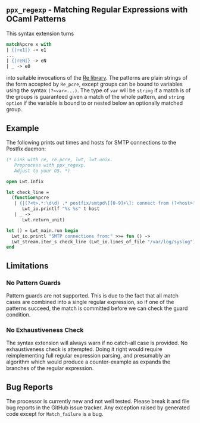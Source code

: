 `ppx_regexp` - Matching Regular Expressions with OCaml Patterns
---------------------------------------------------------------

This syntax extension turns
```ocaml
match%pcre x with
| {|re1|} -> e1
...
| {|reN|} -> eN
| _ -> e0
```
into suitable invocations of the
[Re library](https://github.com/ocaml/ocaml-re).  The patterns are plain
strings of the form accepted by `Re_pcre`, except groups can be bound to
variables using the syntax `(?<var>...)`.  The type of `var` will be
`string` if a match is of the groups is guaranteed given a match of the
whole pattern, and `string option` if the variable is bound to or nested
below an optionally matched group.

## Example

The following prints out times and hosts for SMTP connections to the Postfix
daemon:
```ocaml
(* Link with re, re.pcre, lwt, lwt.unix.
   Preprocess with ppx_regexp.
   Adjust to your OS. *)

open Lwt.Infix

let check_line =
  (function%pcre
   | {|(?<t>.*:\d\d) .* postfix/smtpd\[[0-9]+\]: connect from (?<host>[a-z0-9.-]+)|} ->
      Lwt_io.printlf "%s %s" t host
   | _ ->
      Lwt.return_unit)

let () = Lwt_main.run begin
  Lwt_io.printl "SMTP connections from:" >>= fun () ->
  Lwt_stream.iter_s check_line (Lwt_io.lines_of_file "/var/log/syslog")
end
```

## Limitations

### No Pattern Guards

Pattern guards are not supported.  This is due to the fact that all match
cases are combined into a single regular expression, so if one of the
patterns succeed, the match is committed before we can check the guard
condition.

### No Exhaustiveness Check

The syntax extension will always warn if no catch-all case is provided.  No
exhaustiveness check is attempted.  Doing it right would require
reimplementing full regular expression parsing, and presumably an algorithm
which would produce a counter-example as expands the branches of the regular
expression.

## Bug Reports

The processor is currently new and not well tested.  Please break it and
file bug reports in the GitHub issue tracker.  Any exception raised by
generated code except for `Match_failure` is a bug.
